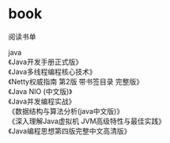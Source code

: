 # book
阅读书单  

java  
《Java开发手册正式版》  
《Java多线程编程核心技术》  
《Netty权威指南 第2版 带书签目录 完整版》  
《Java NIO (中文版)》  
《Java并发编程实战》  
《数据结构与算法分析(java中文版)》  
《深入理解Java虚拟机 JVM高级特性与最佳实践》  
《Java编程思想第四版完整中文高清版》


